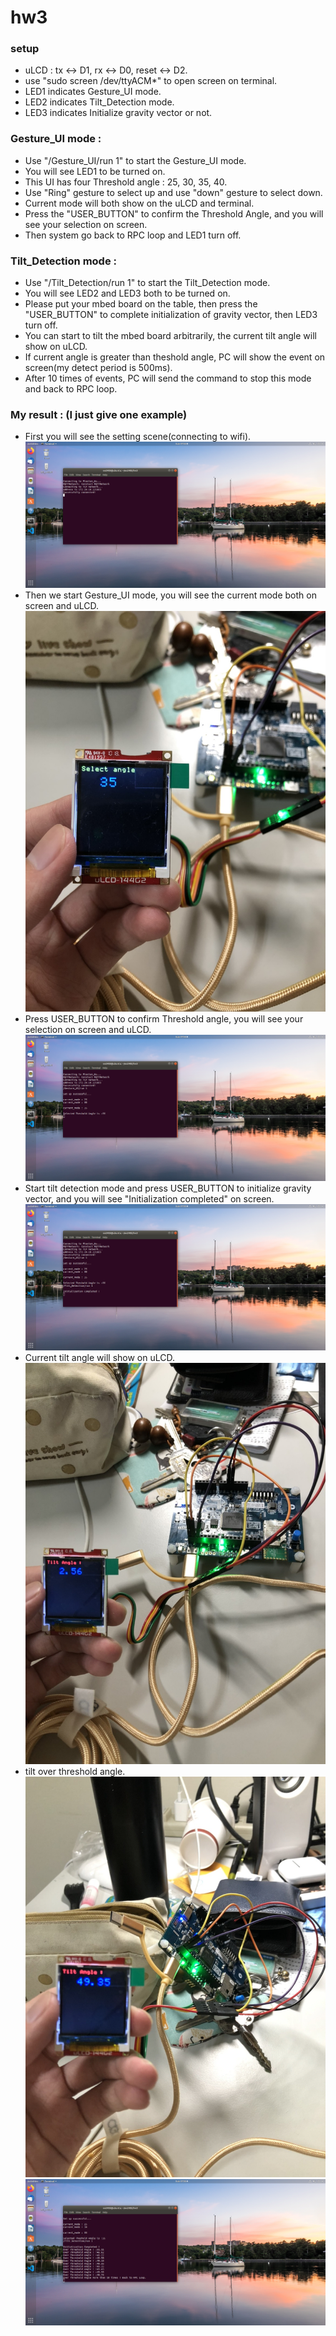 # hw3

### setup<br> 
- uLCD : tx <-> D1, rx <-> D0, reset <-> D2.<br>
- use "sudo screen /dev/ttyACM*" to open screen on terminal.
- LED1 indicates Gesture_UI mode.
- LED2 indicates Tilt_Detection mode.
- LED3 indicates Initialize gravity vector or not.

### Gesture_UI mode : <br>
- Use "/Gesture_UI/run 1" to start the Gesture_UI mode.<br>
- You will see LED1 to be turned on.
- This UI has four Threshold angle : 25, 30, 35, 40.<br>
- Use "Ring" gesture to select up and use "down" gesture to select down.<br>
- Current mode will both show on the uLCD and terminal.<br>
- Press the "USER_BUTTON" to confirm the Threshold Angle, and you will see your selection on screen.<br>
- Then system go back to RPC loop and LED1 turn off.<br>

### Tilt_Detection mode : <br>
- Use "/Tilt_Detection/run 1" to start the Tilt_Detection mode.<br>
- You will see LED2 and LED3 both to be turned on.<br>
- Please put your mbed board on the table, then press the "USER_BUTTON" to complete initialization of gravity vector, then LED3 turn off.<br>
- You can start to tilt the mbed board arbitrarily, the current tilt angle will show on uLCD.<br>
- If current angle is greater than theshold angle, PC will show the event on screen(my detect period is 500ms).<br>
- After 10 times of events, PC will send the command to stop this mode and back to RPC loop.<br>

### My result : (I just give one example)<br>
- First you will see the setting scene(connecting to wifi).<br>
![image](https://github.com/LeoWu979/hw3/blob/master/Screenshot%20from%202021-05-09%2007-53-45.png)
- Then we start Gesture_UI mode, you will see the current mode both on screen and uLCD.<br>
![image](https://github.com/LeoWu979/hw3/blob/master/S__40321029.jpg)
- Press USER_BUTTON to confirm Threshold angle, you will see your selection on screen and uLCD.<br>
![image](https://github.com/LeoWu979/hw3/blob/master/Screenshot%20from%202021-05-09%2007-54-19.png)
- Start tilt detection mode and press USER_BUTTON to initialize gravity vector, and you will see "Initialization completed" on screen.<br>
![image](https://github.com/LeoWu979/hw3/blob/master/Screenshot%20from%202021-05-09%2007-55-11.png)
- Current tilt angle will show on uLCD.<br>
![image](https://github.com/LeoWu979/hw3/blob/master/S__40321031.jpg)
- tilt over threshold angle.<br>
![image](https://github.com/LeoWu979/hw3/blob/master/S__40321032.jpg)
![image](https://github.com/LeoWu979/hw3/blob/master/Screenshot%20from%202021-05-09%2007-55-34.png)
